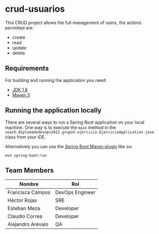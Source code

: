 # crud-usuarios

This CRUD project allows the full management of users, the actions permitted are:

* create
* read
* update
* delete

## Requirements

For building and running the application you need:

- [JDK 1.8](http://www.oracle.com/technetwork/java/javase/downloads/jdk8-downloads-2133151.html)
- [Maven 3](https://maven.apache.org)

## Running the application locally

There are several ways to run a Spring Boot application on your local machine. One way is to execute the `main` method in the `usach.diplomadodevops2021.grupo5.ejercicio.EjercicioApplication.java` class from your IDE.

Alternatively you can use the [Spring Boot Maven plugin](https://docs.spring.io/spring-boot/docs/current/reference/html/build-tool-plugins-maven-plugin.html) like so:

```shell
mvn spring-boot:run
```
## Team Members
| Nombre            | Rol             |
|-------------------|-----------------|
| Francisca Campos  | DevOps Engineer |
| Héctor Rojas      | SRE             |
| Esteban Meza      | Developer       |
| Claudio Correa    | Developer       |
| Alejandro Arévalo | QA              |
